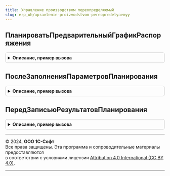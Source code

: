 ```yaml
---
title: Управление производством переопределяемый
slug: erp_uh/upravlenie-proizvodstvom-pereopredelyaemyy
---
```



## ПланироватьПредварительныйГрафикРаспоряжения
<details style="margin: 1em 0; padding: 0.5em; border: 1px solid #ccc; border-radius: 6px;">

<summary style="font-weight: bold; cursor: pointer;">Описание, пример вызова</summary>

```bsl

// Инициирует планирование графика производства распоряжения.
//
// Параметры:
//  НастройкиПланирования - Структура - настройки планирования графика.
//  АдресХранилища - УникальныйИдентификатор, Строка - адрес во временном хранилище,
//		по которому надо поместить результаты планирования.
//
Процедура ПланироватьПредварительныйГрафикРаспоряжения(НастройкиПланирования, АдресХранилища) Экспорт
```

Пример вызова
```bsl
УправлениеПроизводствомПереопределяемый.ПланироватьПредварительныйГрафикРаспоряжения(НастройкиПланирования, АдресХранилища) 
```
</details>

## ПослеЗаполненияПараметровПланирования
<details style="margin: 1em 0; padding: 0.5em; border: 1px solid #ccc; border-radius: 6px;">

<summary style="font-weight: bold; cursor: pointer;">Описание, пример вызова</summary>

```bsl

// Вызывается после заполнения параметров планирования до расчета графика производства.
//
// Параметры:
//  ПараметрыПланирования - Структура - параметры планирования графика.
//
Процедура ПослеЗаполненияПараметровПланирования(ПараметрыПланирования) Экспорт
```

Пример вызова
```bsl
УправлениеПроизводствомПереопределяемый.ПослеЗаполненияПараметровПланирования(ПараметрыПланирования) 
```
</details>

## ПередЗаписьюРезультатовПланирования
<details style="margin: 1em 0; padding: 0.5em; border: 1px solid #ccc; border-radius: 6px;">

<summary style="font-weight: bold; cursor: pointer;">Описание, пример вызова</summary>

```bsl

// Вызывается после расчета графика производства до его записи.
//
// Параметры:
//  ПараметрыПланирования - Структура - параметры планирования графика.
//
Процедура ПередЗаписьюРезультатовПланирования(ПараметрыПланирования) Экспорт
```

Пример вызова
```bsl
УправлениеПроизводствомПереопределяемый.ПередЗаписьюРезультатовПланирования(ПараметрыПланирования) 
```
</details>

---

© 2024, **ООО 1С-Софт**  
Все права защищены. Эта программа и сопроводительные материалы предоставляются  
в соответствии с условиями лицензии [Attribution 4.0 International (CC BY 4.0)](https://creativecommons.org/licenses/by/4.0/legalcode).

---

